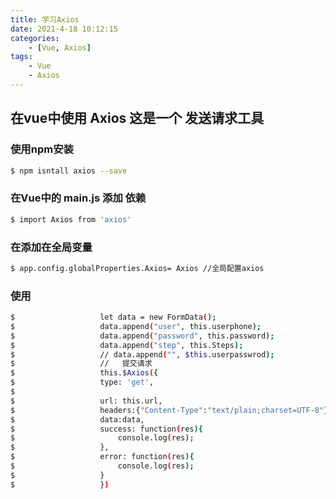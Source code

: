 ```yaml
---
title: 学习Axios
date: 2021-4-18 10:12:15
categories:
    - [Vue, Axios]
tags:
    - Vue
    - Axios
---
```


## 在vue中使用 Axios 这是一个 发送请求工具
### 使用npm安装
``` bash 
$ npm isntall axios --save
```
### 在Vue中的 main.js 添加 依赖
``` bash 
$ import Axios from 'axios'
```
### 在添加在全局变量
``` bash 
$ app.config.globalProperties.Axios= Axios //全局配置axios
```
### 使用
``` bash 
$ 					let data = new FormData();
$					data.append("user", this.userphone);
$					data.append("password", this.password);
$					data.append("step", this.Steps);
$					// data.append("", $this.userpasswrod);
$					//   提交请求
$					this.$Axios({
$					type: 'get',
$				
$					url: this.url,
$					headers:{"Content-Type":"text/plain;charset=UTF-8"},
$					data:data,
$					success: function(res){
$						console.log(res);
$					},
$					error: function(res){
$						console.log(res);
$					}
$					})
```